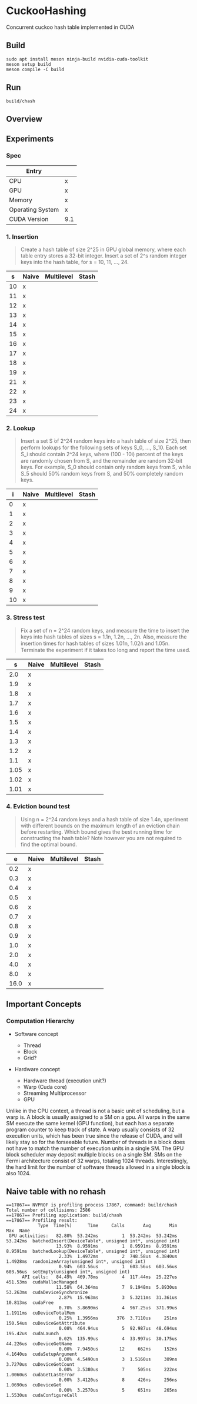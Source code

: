# CuckooHashing
Concurrent cuckoo hash table implemented in CUDA

## Build
```
sudo apt install meson ninja-build nvidia-cuda-toolkit
meson setup build
meson compile -C build
```

## Run
```
build/chash
```
## Overview

## Experiments
### Spec

Entry  | |
------ | -----
CPU    | x
GPU    | x
Memory | x
Operating System | x
CUDA Version | 9.1

### 1. Insertion
> Create a hash table of size 2^25 in GPU global memory, where each table entry stores a 32-bit integer. Insert a set of 2^s random integer keys into the hash table, for s = 10, 11, ..., 24.

s  | Naive | Multilevel | Stash
-- | ----- | ---------- | -----
10 | x     |            |
11 | x     |            |
12 | x     |            |
13 | x     |            |
14 | x     |            |
15 | x     |            |
16 | x     |            |
17 | x     |            |
18 | x     |            |
19 | x     |            |
21 | x     |            |
22 | x     |            |
23 | x     |            |
24 | x     |            |

### 2. Lookup
> Insert a set Sܵ of 2^24 random keys into a hash table of size 2^25, then perform lookups for the following sets of keys ܵS_0, ..., S_10. Each set ܵS_i should contain 2^24 keys, where (100 - 10i) percent of the keys are randomly chosen from S, and the remainder are random 32-bit keys. For example, ܵS_0 should contain only random keys from S, while S_5 should 50% random keys from S, and 50% completely random keys.

i  | Naive | Multilevel | Stash
-- | ----- | ---------- | -----
0  | x     |            |
1  | x     |            |
2  | x     |            |
3  | x     |            |
4  | x     |            |
5  | x     |            |
6  | x     |            |
7  | x     |            |
8  | x     |            |
9  | x     |            |
10 | x     |            |

### 3. Stress test
> Fix a set of n = 2^24 random keys, and measure the time to insert the keys into hash tables of sizes s = 1.1n, 1.2n, ..., 2n. ݊Also, measure the insertion times for hash tables of sizes 1.01n, 1.02݊n and 1.05n. Terminate the experiment if it takes too long and report the time used.

s    | Naive | Multilevel | Stash
---- | ----- | ---------- | -----
2.0  | x     |            |
1.9  | x     |            |
1.8  | x     |            |
1.7  | x     |            |
1.6  | x     |            |
1.5  | x     |            |
1.4  | x     |            |
1.3  | x     |            |
1.2  | x     |            |
1.1  | x     |            |
1.05 | x     |            |
1.02 | x     |            |
1.01 | x     |            |

### 4. Eviction bound test
> Using n = 2^24 random keys and a hash table of size 1.4n, xperiment with different bounds on the maximum length of an eviction chain before restarting. Which bound gives the best running time for constructing the hash table? Note however you are not required to find the optimal bound.

e    | Naive | Multilevel | Stash
---- | ----- | ---------- | -----
0.2  | x     |            |
0.3  | x     |            |
0.4  | x     |            |
0.5  | x     |            |
0.6  | x     |            |
0.7  | x     |            |
0.8  | x     |            |
0.9  | x     |            |
1.0  | x     |            |
2.0  | x     |            |
4.0  | x     |            |
8.0  | x     |            |
16.0 | x     |            |

## Important Concepts
### Computation Hierarchy
- Software concept
    - Thread
    - Block
    - Grid?

- Hardware concept
    - Hardware thread (execution unit?)
    - Warp (Cuda core)
    - Streaming Multiprocessor
    - GPU

Unlike in the CPU context, a thread is not a basic unit of scheduling, but a warp is. A block is usually assigned to a SM on a gpu. All warps in the same SM execute the same kernel (GPU function), but each has a separate program counter to keep track of state. A warp usually consists of 32 execution units, which has been true since the release of CUDA, and will likely stay so for the forseeable future. Number of threads in a block does not have to match the number of execution units in a single SM. The GPU block scheduler may deposit multiple blocks on a single SM. SMs on the Fermi architecture consist of 32 warps, totaling 1024 threads. Interestingly, the hard limit for the number of software threads allowed in a single block is also 1024.

## Naive table with no rehash
```
==17867== NVPROF is profiling process 17867, command: build/chash
Total number of collisions: 2586
==17867== Profiling application: build/chash
==17867== Profiling result:
            Type  Time(%)      Time     Calls       Avg       Min       Max  Name
 GPU activities:   82.80%  53.242ms         1  53.242ms  53.242ms  53.242ms  batchedInsert(DeviceTable*, unsigned int*, unsigned int)
                   13.93%  8.9591ms         1  8.9591ms  8.9591ms  8.9591ms  batchedLookup(DeviceTable*, unsigned int*, unsigned int)
                    2.33%  1.4972ms         2  748.58us  4.3840us  1.4928ms  randomizeArray(unsigned int*, unsigned int)
                    0.94%  603.56us         1  603.56us  603.56us  603.56us  setEmpty(unsigned int*, unsigned int)
      API calls:   84.49%  469.78ms         4  117.44ms  25.227us  451.53ms  cudaMallocManaged
                   11.58%  64.364ms         7  9.1948ms  5.8930us  53.263ms  cudaDeviceSynchronize
                    2.87%  15.963ms         3  5.3211ms  31.361us  10.813ms  cudaFree
                    0.70%  3.8690ms         4  967.25us  371.99us  1.1911ms  cuDeviceTotalMem
                    0.25%  1.3956ms       376  3.7110us     251ns  150.54us  cuDeviceGetAttribute
                    0.08%  464.94us         5  92.987us  48.694us  195.42us  cudaLaunch
                    0.02%  135.99us         4  33.997us  30.175us  44.226us  cuDeviceGetName
                    0.00%  7.9450us        12     662ns     152ns  4.1640us  cudaSetupArgument
                    0.00%  4.5490us         3  1.5160us     309ns  3.7270us  cuDeviceGetCount
                    0.00%  3.5380us         7     505ns     222ns  1.0060us  cudaGetLastError
                    0.00%  3.4120us         8     426ns     256ns  1.0690us  cuDeviceGet
                    0.00%  3.2570us         5     651ns     265ns  1.5530us  cudaConfigureCall
```
